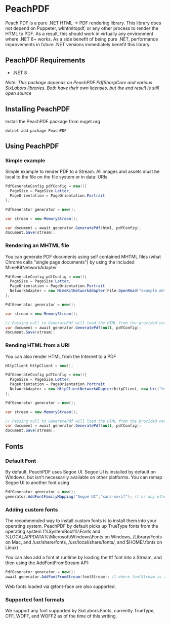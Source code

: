 # PeachPDF
Peach PDF is a pure .NET HTML -> PDF rendering library. This library does not depend on Puppeter, wkhtmltopdf, or any other process to render the HTML to PDF. As a result, this should work in virtually any environment where .NET 8+ works. As a side benefit of being pure .NET, performance improvements in future .NET versions immediately benefit this library. 

## PeachPDF Requirements

- .NET 8

_Note: This package depends on PeachPDF.PdfSharpCore and various SixLabors libraries. Both have their own licenses, but the end result is still open source_

## Installing PeachPDF

Install the PeachPDF package from nuget.org

```
dotnet add package PeachPDF
```

## Using PeachPDF

### Simple example
Simple example to render PDF to a Stream. All images and assets must be local to the file on the file system or in data: URIs

```csharp
PdfGenerateConfig pdfConfig = new(){
  PageSize = PageSize.Letter,
  PageOrientation = PageOrientation.Portrait
};

PdfGenerator generator = new();

var stream = new MemoryStream();

var document = await generator.GeneratePdf(html, pdfConfig);
document.Save(stream);
```

### Rendering an MHTML file

You can generate PDF documents using self contained MHTML files (what Chrome calls "single page documents") by using the included MimeKitNetworkAdapter

```csharp
PdfGenerateConfig pdfConfig = new(){
  PageSize = PageSize.Letter,
  PageOrientation = PageOrientation.Portrait
  NetworkAdapter = new MimeKitNetworkAdapter(File.OpenRead("example.mhtml"))
};

PdfGenerator generator = new();

var stream = new MemoryStream();

// Passing null to GeneratePdf will load the HTML from the provided network adapter instance instead
var document = await generator.GeneratePdf(null, pdfConfig);
document.Save(stream);
```

### Rending HTML from a URI

You can also render HTML from the Internet to a PDF

```csharp
HttpClient httpClient = new();

PdfGenerateConfig pdfConfig = new(){
  PageSize = PageSize.Letter,
  PageOrientation = PageOrientation.Portrait
  NetworkAdapter = new HttpClientNetworkADapter(httpClient, new Uri("https://www.example.com"))
};

PdfGenerator generator = new();

var stream = new MemoryStream();

// Passing null to GeneratePdf will load the HTML from the provided network adapter instance instead
var document = await generator.GeneratePdf(null, pdfConfig);
document.Save(stream);
```

## Fonts

### Default Font

By default, PeachPDF uses Segoe UI. Segoe UI is installed by default on Windows, but isn't necessarily available on other platforms. You can remap Segoe UI to another font using

```csharp
PdfGenerator generator = new();
generator.AddFontFamilyMapping("Segoe UI","sans-serif"); // or any other system installed font
```

### Adding custom fonts

The recommended way to install custom fonts is to install them into your operating system.
PeachPDF by default picks up TrueType fonts from the operating system (%SystemRoot%\Fonts and %LOCALAPPDATA%\Microsoft\Windows\Fonts on Windows, /Library/Fonts on Mac, and /usr/share/fonts, /usr/local/share/fonts/, and $HOME/.fonts on Linux)

You can also add a font at runtime by loading the ttf font into a Stream, and then using the AddFontFromStream API:

```csharp
PdfGenerator generator = new();
await generator.AddFontFromStream(fontStream); // where fontStream is a System.IO.Stream of the loaded TTF file
```

Web fonts loaded via @font-face are also supported.

### Supported font formats

We support any font supported by SixLabors.Fonts, currently TrueType, CFF, WOFF, and WOFF2 as of the time of this writing.
